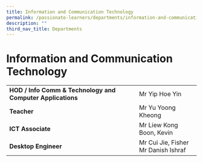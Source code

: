 ```yaml
---
title: Information and Communication Technology
permalink: /passionate-learners/departments/information-and-communication-technology/
description: ""
third_nav_title: Departments
---
```

# **Information and Communication Technology**

|  	|  	|
|---	|---	|
| **HOD / Info Comm & Technology and Computer Applications** 	| Mr Yip Hoe Yin 	|
| **Teacher** 	| Mr Yu Yoong Kheong 	|
| **ICT Associate** 	| Mr Liew Kong Boon, Kevin 	|
| **Desktop Engineer** 	| Mr Cui Jie, Fisher<br>Mr Danish Ishraf 	|